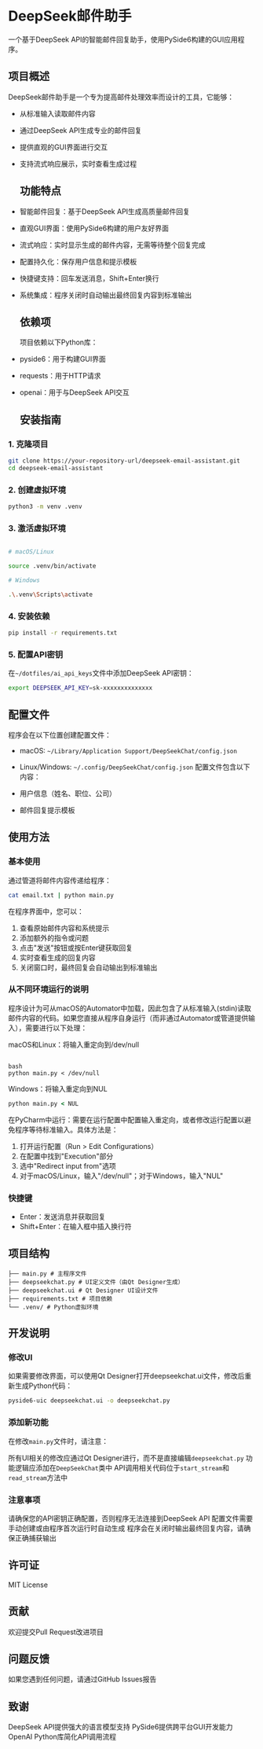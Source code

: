 # DeepSeek邮件助手

一个基于DeepSeek API的智能邮件回复助手，使用PySide6构建的GUI应用程序。

## 项目概述

DeepSeek邮件助手是一个专为提高邮件处理效率而设计的工具，它能够：

- 从标准输入读取邮件内容
- 通过DeepSeek API生成专业的邮件回复
- 提供直观的GUI界面进行交互
- 支持流式响应展示，实时查看生成过程
  ## 功能特点
- 智能邮件回复：基于DeepSeek API生成高质量邮件回复
- 直观GUI界面：使用PySide6构建的用户友好界面
- 流式响应：实时显示生成的邮件内容，无需等待整个回复完成
- 配置持久化：保存用户信息和提示模板
- 快捷键支持：回车发送消息，Shift+Enter换行
- 系统集成：程序关闭时自动输出最终回复内容到标准输出
  ## 依赖项
  项目依赖以下Python库：

- pyside6：用于构建GUI界面
- requests：用于HTTP请求
- openai：用于与DeepSeek API交互

  ## 安装指南

### 1. 克隆项目

```bash
git clone https://your-repository-url/deepseek-email-assistant.git
cd deepseek-email-assistant
```

### 2. 创建虚拟环境

```bash
python3 -m venv .venv
```

### 3. 激活虚拟环境

```bash

# macOS/Linux

source .venv/bin/activate

# Windows

.\.venv\Scripts\activate
```

### 4. 安装依赖

```bash
pip install -r requirements.txt
```

### 5. 配置API密钥

在`~/dotfiles/ai_api_keys`文件中添加DeepSeek API密钥：

```bash
export DEEPSEEK_API_KEY=sk-xxxxxxxxxxxxxx
```

## 配置文件

程序会在以下位置创建配置文件：

- macOS: `~/Library/Application Support/DeepSeekChat/config.json`
- Linux/Windows: `~/.config/DeepSeekChat/config.json`
  配置文件包含以下内容：

- 用户信息（姓名、职位、公司）
- 邮件回复提示模板

## 使用方法

### 基本使用

通过管道将邮件内容传递给程序：

```bash
cat email.txt | python main.py
```

在程序界面中，您可以：

1. 查看原始邮件内容和系统提示
2. 添加额外的指令或问题
3. 点击"发送"按钮或按Enter键获取回复
4. 实时查看生成的回复内容
5. 关闭窗口时，最终回复会自动输出到标准输出

### 从不同环境运行的说明
程序设计为可从macOS的Automator中加载，因此包含了从标准输入(stdin)读取邮件内容的代码。如果您直接从程序自身运行（而非通过Automator或管道提供输入），需要进行以下处理：

macOS和Linux：将输入重定向到/dev/null

```

bash
python main.py < /dev/null
```

Windows：将输入重定向到NUL
```cmd
python main.py < NUL
```
在PyCharm中运行：需要在运行配置中配置输入重定向，或者修改运行配置以避免程序等待标准输入。具体方法是：

1. 打开运行配置（Run > Edit Configurations）
2. 在配置中找到"Execution"部分
3. 选中"Redirect input from"选项
4. 对于macOS/Linux，输入"/dev/null"；对于Windows，输入"NUL"


### 快捷键

- Enter：发送消息并获取回复
- Shift+Enter：在输入框中插入换行符

## 项目结构

```plainText
├── main.py # 主程序文件
├── deepseekchat.py # UI定义文件（由Qt Designer生成）
├── deepseekchat.ui # Qt Designer UI设计文件
├── requirements.txt # 项目依赖
└── .venv/ # Python虚拟环境
```

## 开发说明

### 修改UI

如果需要修改界面，可以使用Qt Designer打开deepseekchat.ui文件，修改后重新生成Python代码：

```bash
pyside6-uic deepseekchat.ui -o deepseekchat.py
```

### 添加新功能

在修改`main.py`文件时，请注意：

所有UI相关的修改应通过Qt Designer进行，而不是直接编辑`deepseekchat.py`
功能逻辑应添加在`DeepSeekChat`类中
API调用相关代码位于`start_stream`和`read_stream`方法中

### 注意事项

请确保您的API密钥正确配置，否则程序无法连接到DeepSeek API
配置文件需要手动创建或由程序首次运行时自动生成
程序会在关闭时输出最终回复内容，请确保正确捕获输出

## 许可证

MIT License

## 贡献

欢迎提交Pull Request改进项目

## 问题反馈

如果您遇到任何问题，请通过GitHub Issues报告

## 致谢

DeepSeek API提供强大的语言模型支持
PySide6提供跨平台GUI开发能力
OpenAI Python库简化API调用流程